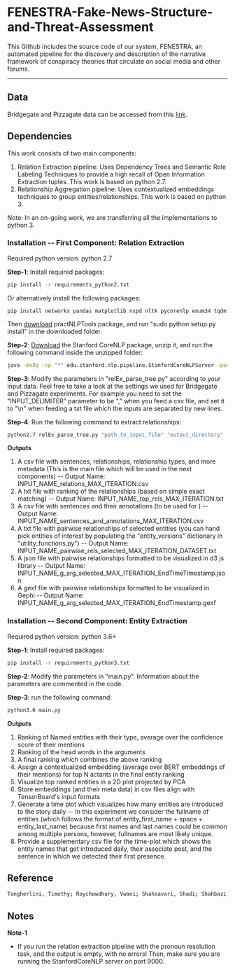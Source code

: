 # FENESTRA-Fake-News-Structure-and-Threat-Assessment
This Github includes the source code of our system, FENESTRA, an automated pipeline for the discovery and description of the narrative framework of conspiracy theories that circulate on social media and other forums.

---

## Data
Bridgegate and Pizzagate data can be accessed from this [link](https://oneshare.cdlib.org/stash/dataset/doi:10.5068/D1V665).


## Dependencies
This work consists of two main components:
 1. Relation Extraction pipeline: Uses Dependency Trees and Semantic Role Labeling Techniques to provide a high recall of Open Information Extraction tuples. This work is based on python 2.7.
 2. Relationship Aggregation pipeline: Uses contextualized embeddings techniques to group entities/relationships. This work is based on python 3.
 
Note: In an on-going work, we are transferring all the implementations to python 3.
 
### Installation -- First Component: Relation Extraction
 
Required python version: python 2.7

**Step-1**: Install required packages:

```bash
pip install -r requirements_python2.txt
```

Or alternatively install the following packages:
```
pip install networkx pandas matplotlib nxpd nltk pycorenlp enum34 tqdm
```
Then [download](https://github.com/biplab-iitb/practNLPTools/archive/master.zip) practNLPTools package, and run "sudo python setup.py install" in the downloaded folder.


**Step-2**: [Download](http://nlp.stanford.edu/software/stanford-corenlp-full-2018-10-05.zip) the Stanford CoreNLP package, unzip it, and run the following command inside the unzipped folder:

```bash
java -mx8g -cp "*" edu.stanford.nlp.pipeline.StanfordCoreNLPServer -port 9000
```

**Step-3**: Modify the parameters in "relEx_parse_tree.py" according to your input data.
Feel free to take a look at the settings we used for Bridgegate and Pizzagate experiments. For example you need to set the "INPUT_DELIMITER" parameter to be "," when you feed a csv file, and set it to "\n" when feeding a txt file which the inputs are separated by new lines. 

**Step-4**: Run the following command to extract relationships:

```bash
python2.7 relEx_parse_tree.py "path_to_input_file" "output_directory"
```

**Outputs**
1. A csv file with sentences, relationships, relationship types, and more metadata (This is the main file which will be used in the next components) -- Output Name: INPUT_NAME_relations_MAX_ITERATION.csv 
2. A txt file with ranking of the relationships (based on simple exact matching) -- Output Name: INPUT_NAME_top_rels_MAX_ITERATION.txt
3. A csv file with sentences and their annotations (to be used for ) -- Output Name: INPUT_NAME_sentences_and_annotations_MAX_ITERATION.csv
4. A txt file with pairwise relationships of selected entities (you can hand pick entities of interest by populating the "entity_versions" dictionary in "utility_functions.py") -- Output Name: INPUT_NAME_pairwise_rels_selected_MAX_ITERATION_DATASET.txt
5. A json file with pairwise relationships formatted to be visualized in d3 js library -- Output Name: INPUT_NAME_g_arg_selected_MAX_ITERATION_EndTimeTimestamp.json
6. A gexf file with pairwise relationships formatted to be visualized in Gephi -- Output Name: INPUT_NAME_g_arg_selected_MAX_ITERATION_EndTimestamp.gexf
### Installation -- Second Component: Entity Extraction

Required python version: python 3.6+

**Step-1**: Install required packages:
```bash
pip install -r requirements_python3.txt
```

**Step-2**:  Modify the parameters in "main.py". Information about the parameters are commented in the code.

**Step-3**: run the following command:

```bash
python3.6 main.py 
```

**Outputs**
1. Ranking of Named entities with their type, average over the confidence score of their mentions
2. Ranking of the head words in the arguments
3. A final ranking which combines the above ranking 
4. Assign a contextualized embedding (average over BERT embeddings of their mentions) for top N actants in the final entity ranking
5. Visualize top ranked entities in a 2D plot projected by PCA
6. Store embeddings (and their meta data) in csv files align with TensorBoard's input formats
7. Generate a time plot which visualizes how many entities are introduced to the story daily -- In this experiment we consider the fullname of entities (which follows the format of entity_first_name + space + entity_last_name) because first names and last names could be common among multiple persons, however, fullnames are most likely unique.  
8. Provide a supplementary csv file for the time-plot which shows the entity names that got introduced daily, their associate post, and the sentence in which we detected their first presence.


## Reference
```bash
Tangherlini, Timothy; Roychowdhury, Vwani; Shahsavari, Shadi; Shahbazi, Behnam; Ebrahimzadeh, Ehsan (2019), An Automated Pipeline for the Discovery of Conspiracy and Conspiracy Theory Narrative Frameworks -- processed data, v2, UC Los Angeles Dash, Dataset, https://doi.org/10.5068/D1V665
```
## Notes
**Note-1**
- If you run the relation extraction pipeline with the pronoun resolution task, and the output is empty, with no errors! Then, make sure you are running the StanfordCoreNLP server on port 9000.
